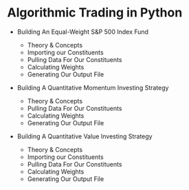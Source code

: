 # Algorithmic Trading in Python

* Building An Equal-Weight S&P 500 Index Fund
  * Theory & Concepts
  * Importing our Constituents
  * Pulling Data For Our Constituents
  * Calculating Weights
  * Generating Our Output File
  
* Building A Quantitative Momentum Investing Strategy
  * Theory & Concepts
  * Pulling Data For Our Constituents
  * Calculating Weights
  * Generating Our Output File
  
* Building A Quantitative Value Investing Strategy
  * Theory & Concepts
  * Importing our Constituents
  * Pulling Data For Our Constituents
  * Calculating Weights
  * Generating Our Output File
